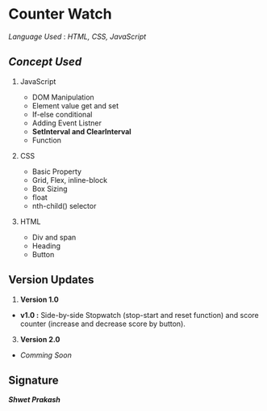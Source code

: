 # Counter Watch

*Language Used* : *HTML, CSS, JavaScript*  

## *Concept Used* 
1. JavaScript
    - DOM Manipulation
    - Element value get and set
    - If-else conditional
    - Adding Event Listner
    - **SetInterval and ClearInterval**
    - Function
   
2. CSS
    - Basic Property
    - Grid, Flex, inline-block
    - Box Sizing
    - float  
    - nth-child() selector
    
3. HTML
    - Div and span
    - Heading
    - Button  
    
 
 ## Version Updates
 
 1. **Version 1.0** 
  - **v1.0 :** Side-by-side Stopwatch (stop-start and reset function) and score counter (increase and decrease score by button).
 3. **Version 2.0**
  - *Comming Soon*


## Signature

***Shwet Prakash***
